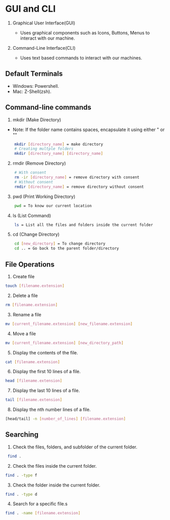 # GUI and CLI

1. Graphical User Interface(GUI)

   - Uses graphical components such as Icons, Buttons, Menus to
     interact with our machine.

2. Command-Line Interface(CLI)
   - Uses text based commands to interact with our machines.

## Default Terminals

- Windows: Powershell.
- Mac: Z-Shell(zsh).

## Command-line commands

1.  mkdir (Make Directory)

- Note: If the folder name contains spaces, encapsulate it using either " or ""

```bash
    mkdir [directory_name] = make directory
    # Creating multple folders
    mkdir [directory_name] [directory_name]
```

2.  rmdir (Remove Directory)

```bash
    # With consent
    rm -ir [directory_name] = remove directory with consent
    # Without consent
    rmdir [directory_name] = remove directory without consent
```

3.  pwd (Print Working Directory)

```bash
    pwd = To know our current location
```

4.  ls (List Command)

```bash
    ls = List all the files and folders inside the current folder
```

5.  cd (Change Directory)

```bash
    cd [new_directory] = To change directory
    cd .. = Go back to the parent folder/directory
```

## File Operations

1. Create file

```bash
touch [filename.extension]
```

2. Delete a file

```bash
rm [filename.extension]
```

3. Rename a file

```bash
mv [current_filename.extension] [new_filename.extension]
```

4. Move a file

```bash
mv [current_filename.extension] [new_directory_path]
```

5. Display the contents of the file.

```bash
cat [filename.extension]
```

6. Display the first 10 lines of a file.

```bash
head [filename.extension]
```

7. Display the last 10 lines of a file.

```bash
tail [filename.extension]
```

8. Display the nth number lines of a file.

```bash
[head/tail] -n [number_of_lines] [filename.extension]
```

## Searching

1. Check the files, folders, and subfolder of the current folder.

```bash
 find .
```

2. Check the files inside the current folder.

```bash
find . -type f
```

3. Check the folder inside the current folder.

```bash
find . -type d
```

4. Search for a specific file.s

```bash
find . -name [filename.extension]
```
